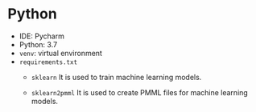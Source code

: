 Python
=====

* IDE: Pycharm
* Python: 3.7
* `venv`: virtual environment
* `requirements.txt`
    * `sklearn` 
        It is used to train machine learning models.
    
    * `sklearn2pmml`
        It is used to create PMML files for machine learning models.
